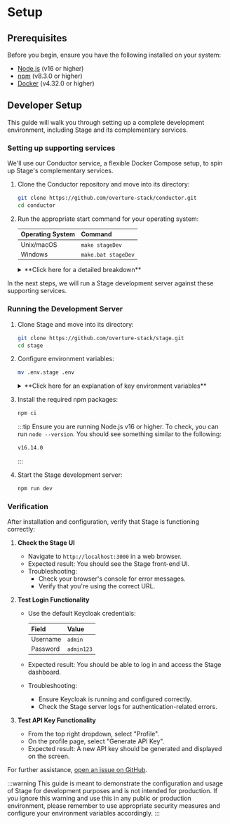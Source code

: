 # Setup

## Prerequisites

Before you begin, ensure you have the following installed on your system:

- [Node.js](https://nodejs.org/) (v16 or higher)
- [npm](https://www.npmjs.com/) (v8.3.0 or higher)
- [Docker](https://www.docker.com/) (v4.32.0 or higher)

## Developer Setup

This guide will walk you through setting up a complete development environment, including Stage and its complementary services.

### Setting up supporting services

We'll use our Conductor service, a flexible Docker Compose setup, to spin up Stage's complementary services.

1. Clone the Conductor repository and move into its directory:

   ```bash
   git clone https://github.com/overture-stack/conductor.git
   cd conductor
   ```

2. Run the appropriate start command for your operating system:

   | Operating System | Command             |
   | ---------------- | ------------------- |
   | Unix/macOS       | `make stageDev`     |
   | Windows          | `make.bat stageDev` |

    <details>
    <summary>**Click here for a detailed breakdown**</summary>

   This command will set up all complementary services for Stage development as follows:

   ![Stage Dev](./assets/stageDev.svg 'Stage Dev Environment')

   | Service         | Port   | Description                                     | Purpose in Stage Development                          |
   | --------------- | ------ | ----------------------------------------------- | ----------------------------------------------------- |
   | Conductor       | -      | Orchestrates deployments and environment setups | Manages the overall development environment           |
   | Keycloak        | `8080` | Authorization and authentication service        | Provides OAuth2 authentication for Stage              |
   | Arranger Server | `5050` | GraphQL API for data querying                   | Handles data queries for Stage's search functionality |
   | Elasticsearch   | `9200` | Search and analytics engine                     | Stores and indexes data for Arranger                  |

   - Ensure all ports are free on your system before starting the environment.
   - You may need to adjust the ports in the `docker-compose.yml` file if you have conflicts with existing services.

   For more information on configuring and using these services, see our [Conductor documentation](/docs/other-software/Conductor).

    </details>

In the next steps, we will run a Stage development server against these supporting services.

### Running the Development Server

1. Clone Stage and move into its directory:

   ```bash
   git clone https://github.com/overture-stack/stage.git
   cd stage
   ```

2. Configure environment variables:

   ```bash
   mv .env.stage .env
   ```

    <details>
    <summary>**Click here for an explanation of key environment variables**</summary>

   ```env
   # Stage Variables
   NEXTAUTH_URL=http://localhost:3000/api/auth
   NEXT_PUBLIC_LAB_NAME=Stage Development Environment
   NEXT_PUBLIC_ADMIN_EMAIL=contact@overture.bio
   NEXT_PUBLIC_DEBUG=true
   NEXT_PUBLIC_SHOW_MOBILE_WARNING=true

   # Keycloak Variables
   NEXT_PUBLIC_AUTH_PROVIDER=keycloak
   ACCESSTOKEN_ENCRYPTION_SECRET=super_secret
   SESSION_ENCRYPTION_SECRET=this_is_a_super_secret_secret
   NEXT_PUBLIC_KEYCLOAK_HOST=http://keycloak:8080
   NEXT_PUBLIC_KEYCLOAK_REALM=myrealm
   NEXT_PUBLIC_KEYCLOAK_CLIENT_ID=webclient
   KEYCLOAK_CLIENT_SECRET=ikksyrYaKX07acf4hpGrpKWcUGaFkEdM
   NEXT_PUBLIC_KEYCLOAK_PERMISSION_AUDIENCE=dms

   # Arranger Variables
   NEXT_PUBLIC_ARRANGER_DOCUMENT_TYPE=file
   NEXT_PUBLIC_ARRANGER_INDEX=file_centric
   NEXT_PUBLIC_ARRANGER_API_URL=http://arranger-server:5050
   NEXT_PUBLIC_ARRANGER_MANIFEST_COLUMNS=repositories.code, object_id, analysis.analysis_id, study_id, file_type, file.name, file.size, file.md5sum, file.index_file.object_id, donors.donor_id, donors.specimens.samples.sample_id
   ```

   - **Stage Variables**

   - `NEXTAUTH_URL`: Specifies the base URL for NextAuth.js, which handles authentication in Next.js applications. This setting is used to configure the authentication flow, including where to redirect users after successful authentication.
   - `NEXT_PUBLIC_LAB_NAME`: The name displayed in the top left of the portal interface. Feel free to customize this.
   - `NEXT_PUBLIC_ADMIN_EMAIL`: The email address of the administrator or support contact. This setting updates the help link found by default in the footer navigation of the portal interface.

   - **Keycloak Variables**

   - `NEXT_PUBLIC_AUTH_PROVIDER`: Specifies the authentication provider, in this case, "keycloak".
   - `ACCESSTOKEN_ENCRYPTION_SECRET`: Defines the secret used to encrypt access tokens, enhancing security by preventing easy decoding of intercepted tokens.
   - `SESSION_ENCRYPTION_SECRET`: Specifies the secret used to encrypt session cookies, protecting sensitive information stored in the cookie from unauthorized access.
   - `NEXT_PUBLIC_KEYCLOAK_HOST`: Specifies the URL where the Keycloak server is hosted (e.g., "http://localhost:8080").
   - `NEXT_PUBLIC_KEYCLOAK_REALM`: Defines the realm in Keycloak that contains the users and roles for the application.
   - `NEXT_PUBLIC_KEYCLOAK_CLIENT_ID`: The client ID for the Keycloak application.
   - `KEYCLOAK_CLIENT_SECRET`: The client secret for the Keycloak application.
   - `NEXT_PUBLIC_KEYCLOAK_PERMISSION_AUDIENCE`: Specifies the audience for the permission claims in the access token, restricting the scope of access granted to the token.

   - **Arranger Variables**
   - `NEXT_PUBLIC_ARRANGER_DOCUMENT_TYPE`: Specifies whether the index is file-centric or analysis (participant) centric.
   - `NEXT_PUBLIC_ARRANGER_INDEX`: Defines the index used by the Arranger service.
   - `NEXT_PUBLIC_ARRANGER_API_URL`: The URL of the Arranger GraphQL API. By default, Arranger's API is mapped to port 5050.
   - `NEXT_PUBLIC_ARRANGER_MANIFEST_COLUMNS`: Lists the columns to be included in the manifest generated for download with Score.

    </details>

3. Install the required npm packages:

   ```bash
   npm ci
   ```

   :::tip
   Ensure you are running Node.js v16 or higher. To check, you can run `node --version`. You should see something similar to the following:

   ```bash
   v16.14.0
   ```

   :::

4. Start the Stage development server:

   ```bash
   npm run dev
   ```

### Verification

After installation and configuration, verify that Stage is functioning correctly:

1. **Check the Stage UI**

   - Navigate to `http://localhost:3000` in a web browser.
   - Expected result: You should see the Stage front-end UI.
   - Troubleshooting:
     - Check your browser's console for error messages.
     - Verify that you're using the correct URL.

2. **Test Login Functionality**

   - Use the default Keycloak credentials:

     | Field    | Value      |
     | -------- | ---------- |
     | Username | `admin`    |
     | Password | `admin123` |

   - Expected result: You should be able to log in and access the Stage dashboard.
   - Troubleshooting:
     - Ensure Keycloak is running and configured correctly.
     - Check the Stage server logs for authentication-related errors.

3. **Test API Key Functionality**
   - From the top right dropdown, select "Profile".
   - On the profile page, select "Generate API Key".
   - Expected result: A new API key should be generated and displayed on the screen.

For further assistance, [open an issue on GitHub](https://github.com/overture-stack/stage/issues/new?assignees=&labels=&projects=&template=Feature_Requests.md).

:::warning
This guide is meant to demonstrate the configuration and usage of Stage for development purposes and is not intended for production. If you ignore this warning and use this in any public or production environment, please remember to use appropriate security measures and configure your environment variables accordingly.
:::
